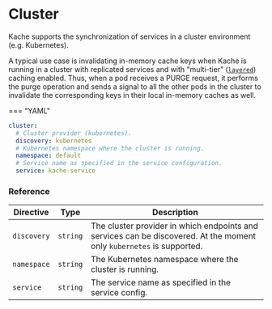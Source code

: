 # Cluster

Kache supports the synchronization of services in a cluster environment (e.g. Kubernetes).

A typical use case is invalidating in-memory cache keys when Kache is running in a cluster with 
replicated services and with "multi-tier" ([`layered`](./provider.md#layered-cache)) caching enabled. 
Thus, when a pod receives a PURGE request, it performs the purge operation and sends a signal to
all the other pods in the cluster to invalidate the corresponding keys in their local in-memory 
caches as well.

=== "YAML"
  ``` yaml
  cluster:
    # Cluster provider (kubernetes).
    discovery: kubernetes
    # Kubernetes namespace where the cluster is running.
    namespace: default
    # Service name as specified in the service configuration.
    service: kache-service
  ```

### Reference

| Directive     | Type        | Description                          |
| -----------   | ----------- | ------------------------------------ |
| `discovery`   | `string`    | The cluster provider in which endpoints and services can be discovered. At the moment only `kubernetes` is supported. |
| `namespace`   | `string`    | The Kubernetes namespace where the cluster is running. |
| `service`     | `string`    | The service name as specified in the service config. |
